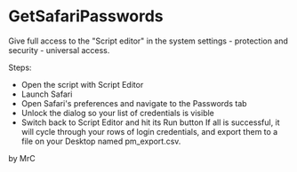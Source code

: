 # GetSafariPasswords
Give full access to the "Script editor" in the system settings - protection and security - universal access.

Steps:
- Open the script with Script Editor
- Launch Safari
- Open Safari's preferences and navigate to the Passwords tab
- Unlock the dialog so your list of credentials is visible
- Switch back to Script Editor and hit its Run button
If all is successful, it will cycle through your rows of login credentials, and export them to a file on your Desktop named pm_export.csv. 

by MrC
